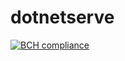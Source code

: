 # dotnetserve

[![BCH compliance](https://bettercodehub.com/edge/badge/mleyb/dotnetserve?branch=master)](https://bettercodehub.com/)
